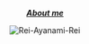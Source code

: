 <div align="center">
<div align="center">

  _***[About me](https://ayo.so/nopvan)***_

</div>
  
![Rei-Ayanami-Rei](https://github.com/Nopvan/picture/blob/main/rei_kedip.gif)

